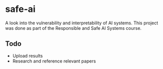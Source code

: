 # safe-ai
A look into the vulnerability and interpretability of AI systems. This project was done as part of the Responsible and Safe AI Systems course.

## Todo
- Upload results
- Research and reference relevant papers
